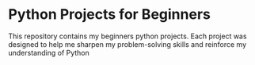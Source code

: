 # Python Projects for Beginners
This repository contains my beginners python projects. Each project was designed to help me sharpen my problem-solving skills and reinforce my understanding of Python